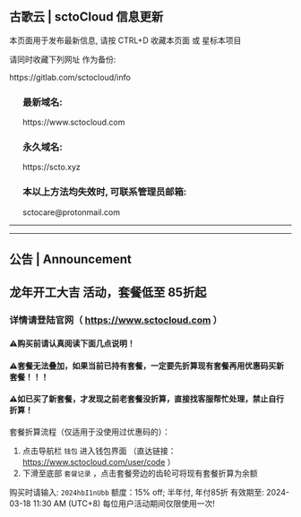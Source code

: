 <div class="container readme-background" id="container_readme">
  <div class="readme">
  <h2>古歌云 | sctoCloud 信息更新</h2>
    <p>本页面用于发布最新信息, 请按 CTRL+D 收藏本页面 或 星标本项目</p>
    <p>请同时收藏下列网址 作为备份:</p>
    <p>https://gitlab.com/sctocloud/info</p>
    
  <ul>
    <h3>最新域名:</h3>
      https://www.sctocloud.com
    <h3>永久域名:</h3>
      https://scto.xyz
    <h3>本以上方法均失效时, 可联系管理员邮箱:</h3>
    sctocare@protonmail.com
  </ul>
  </div>
</div>

---
---

## 公告 | Announcement

## **龙年开工大吉 活动，套餐低至 85折起**
### **详情请登陆官网（ https://www.sctocloud.com ）**

#### ⚠️购买前请认真阅读下面几点说明！

#### **⚠️套餐无法叠加，如果当前已持有套餐，一定要先折算现有套餐再用优惠码买新套餐！！！**
#### **⚠️如已买了新套餐，才发现之前老套餐没折算，直接找客服帮忙处理，禁止自行折算！**

套餐折算流程（仅适用于没使用过优惠码的）：
1. 点击导航栏 `钱包` 进入钱包界面 （直达链接：https://www.sctocloud.com/user/code ）
2. 下滑至底部 `套餐记录` ，点击套餐旁边的齿轮可将现有套餐折算为余额

购买时请输入:
`2024hbI1nUbb`
额度：15% off; 半年付, 年付85折
有效期至: 2024-03-18 11:30 AM (UTC+8)
每位用户活动期间仅限使用一次!
